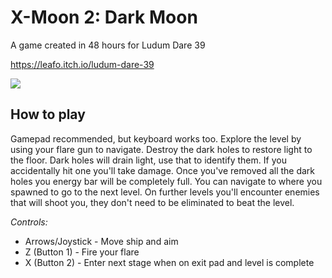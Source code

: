 
# X-Moon 2: Dark Moon


A game created in 48 hours for Ludum Dare 39

<https://leafo.itch.io/ludum-dare-39>  

![](https://static.jam.vg/raw/aa9/3/z/61fe.gif)


## How to play

Gamepad recommended, but keyboard works too. Explore the level by using your
flare gun to navigate. Destroy the dark holes to restore light to the floor.
Dark holes will drain light, use that to identify them. If you accidentally hit
one you'll take damage. Once you've removed all the dark holes you energy bar
will be completely full. You can navigate to where you spawned to go to the
next level. On further levels you'll encounter enemies that will shoot you,
they don't need to be eliminated to beat the level.

*Controls:*

* Arrows/Joystick - Move ship and aim
* Z (Button 1) - Fire your flare
* X (Button 2) - Enter next stage when on exit pad and level is complete


